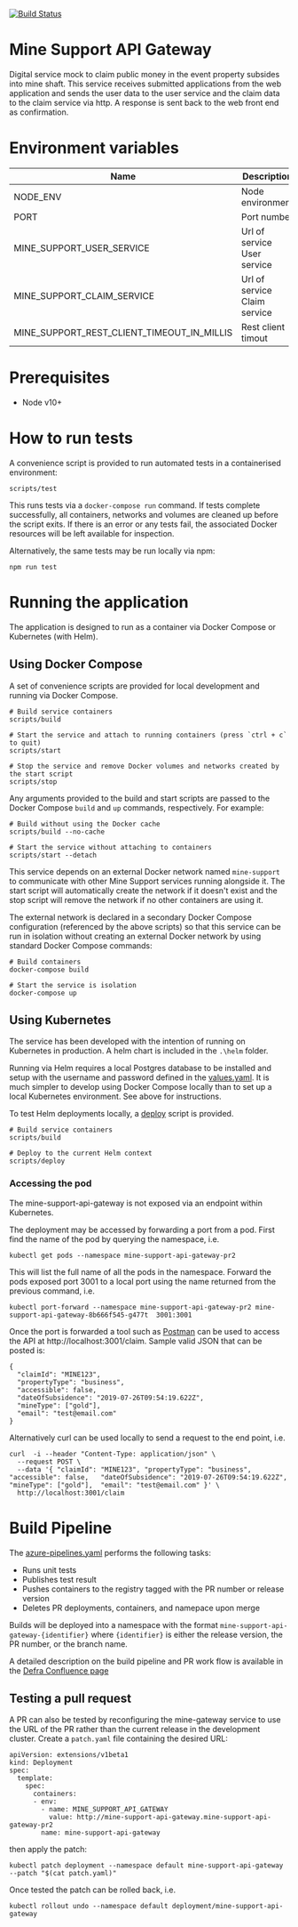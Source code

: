 [![Build Status](https://defradev.visualstudio.com/DEFRA_FutureFarming/_apis/build/status/DEFRA.mine-support-api-gateway?branchName=master)](https://defradev.visualstudio.com/DEFRA_FutureFarming/_build/latest?definitionId=583&branchName=master)

# Mine Support API Gateway

Digital service mock to claim public money in the event property subsides into mine shaft.  This service receives submitted applications from the web application and sends the user data to the user service and the claim data to the claim service via http.  A response is sent back to the web front end as confirmation.

# Environment variables

| Name                       | Description                  | Required | Default               | Valid                       | Notes |
|----------------------------|------------------------------|:--------:|-----------------------|-----------------------------|-------|
| NODE_ENV                   | Node environment             | no       | development           | development,test,production |       |
| PORT                       | Port number                  | no       | 3001                  |                             |       |
| MINE_SUPPORT_USER_SERVICE  | Url of service User service  | no       | http://localhost:3002 |                             |       |
| MINE_SUPPORT_CLAIM_SERVICE | Url of service Claim service | no       | http://localhost:3003 |                             |       |
| MINE_SUPPORT_REST_CLIENT_TIMEOUT_IN_MILLIS | Rest client timout | no | 5000                  |                             |       |

# Prerequisites

- Node v10+

# How to run tests

A convenience script is provided to run automated tests in a containerised environment:

```
scripts/test
```

This runs tests via a `docker-compose run` command. If tests complete successfully, all containers, networks and volumes are cleaned up before the script exits. If there is an error or any tests fail, the associated Docker resources will be left available for inspection.

Alternatively, the same tests may be run locally via npm:

```
npm run test
```

# Running the application

The application is designed to run as a container via Docker Compose or Kubernetes (with Helm).

## Using Docker Compose

A set of convenience scripts are provided for local development and running via Docker Compose.

```
# Build service containers
scripts/build

# Start the service and attach to running containers (press `ctrl + c` to quit)
scripts/start

# Stop the service and remove Docker volumes and networks created by the start script
scripts/stop
```

Any arguments provided to the build and start scripts are passed to the Docker Compose `build` and `up` commands, respectively. For example:

```
# Build without using the Docker cache
scripts/build --no-cache

# Start the service without attaching to containers
scripts/start --detach
```

This service depends on an external Docker network named `mine-support` to communicate with other Mine Support services running alongside it. The start script will automatically create the network if it doesn't exist and the stop script will remove the network if no other containers are using it.

The external network is declared in a secondary Docker Compose configuration (referenced by the above scripts) so that this service can be run in isolation without creating an external Docker network by using standard Docker Compose commands:

```
# Build containers
docker-compose build

# Start the service is isolation
docker-compose up
```

## Using Kubernetes

The service has been developed with the intention of running on Kubernetes in production.  A helm chart is included in the `.\helm` folder.

Running via Helm requires a local Postgres database to be installed and setup with the username and password defined in the [values.yaml](./helm/values.yaml). It is much simpler to develop using Docker Compose locally than to set up a local Kubernetes environment. See above for instructions.

To test Helm deployments locally, a [deploy](./deploy) script is provided.

```
# Build service containers
scripts/build

# Deploy to the current Helm context
scripts/deploy
```

### Accessing the pod

The mine-support-api-gateway is not exposed via an endpoint within Kubernetes.

The deployment may be accessed by forwarding a port from a pod.
First find the name of the pod by querying the namespace, i.e.

`kubectl get pods --namespace mine-support-api-gateway-pr2`

This will list the full name of all the pods in the namespace. Forward the pods exposed port 3001
to a local port using the name returned from the previous command, i.e.

`kubectl port-forward --namespace mine-support-api-gateway-pr2 mine-support-api-gateway-8b666f545-g477t  3001:3001`

Once the port is forwarded a tool such as [Postman](https://www.getpostman.com/) can be used to access the API at http://localhost:3001/claim.
Sample valid JSON that can be posted is:
```
{
  "claimId": "MINE123",
  "propertyType": "business",
  "accessible": false,
  "dateOfSubsidence": "2019-07-26T09:54:19.622Z",
  "mineType": ["gold"],
  "email": "test@email.com"
}
```
 Alternatively curl can be used locally to send a request to the end point, i.e.

```
curl  -i --header "Content-Type: application/json" \
  --request POST \
  --data '{ "claimId": "MINE123", "propertyType": "business",  "accessible": false,   "dateOfSubsidence": "2019-07-26T09:54:19.622Z",  "mineType": ["gold"],  "email": "test@email.com" }' \
  http://localhost:3001/claim
```

# Build Pipeline

The [azure-pipelines.yaml](azure-pipelines.yaml) performs the following tasks:
- Runs unit tests
- Publishes test result
- Pushes containers to the registry tagged with the PR number or release version
- Deletes PR deployments, containers, and namepace upon merge

Builds will be deployed into a namespace with the format `mine-support-api-gateway-{identifier}` where `{identifier}` is either the release version, the PR number, or the branch name.

A detailed description on the build pipeline and PR work flow is available in the [Defra Confluence page](https://eaflood.atlassian.net/wiki/spaces/FFCPD/pages/1281359920/Build+Pipeline+and+PR+Workflow)

## Testing a pull request

A PR can also be tested by reconfiguring the mine-gateway service to use the URL of the PR rather than the current release in the development cluster. Create a `patch.yaml` file containing the desired URL:
```
apiVersion: extensions/v1beta1
kind: Deployment
spec:
  template:
    spec:
      containers:
      - env:
        - name: MINE_SUPPORT_API_GATEWAY
          value: http://mine-support-api-gateway.mine-support-api-gateway-pr2
        name: mine-support-api-gateway
```
then apply the patch:

`kubectl patch deployment --namespace default mine-support-api-gateway --patch "$(cat patch.yaml)"`

Once tested the patch can be rolled back, i.e.

`kubectl rollout undo --namespace default deployment/mine-support-api-gateway`
